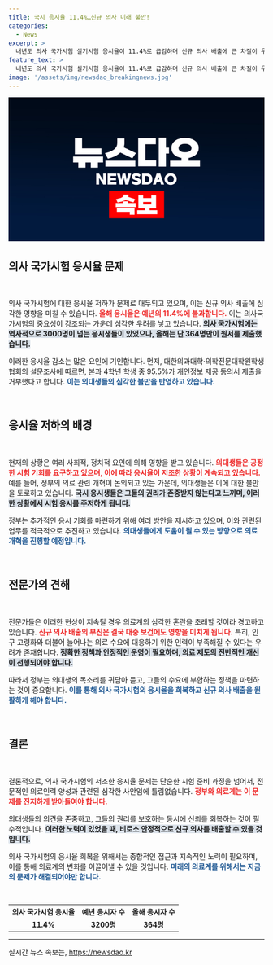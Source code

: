 ```yaml
---
title: 국시 응시율 11.4%…신규 의사 미래 불안!
categories:
  - News
excerpt: >
  내년도 의사 국가시험 실기시험 응시율이 11.4%로 급감하며 신규 의사 배출에 큰 차질이 우려됩니다. 과연 이유는 무엇일까요? 정부는 추가 응시 기회 마련을 검토 중입니다. 클릭해서 자세한 내용을 확인해보세요!
feature_text: >
  내년도 의사 국가시험 실기시험 응시율이 11.4%로 급감하며 신규 의사 배출에 큰 차질이 우려됩니다. 과연 이유는 무엇일까요? 정부는 추가 응시 기회 마련을 검토 중입니다. 클릭해서 자세한 내용을 확인해보세요!
image: '/assets/img/newsdao_breakingnews.jpg'
---
```


<p><img src="/assets/img/newsdao_breakingnews.jpg" alt="cryptoinkorea 속보" /></p>

<h2 data-ke-size="size26">의사 국가시험 응시율 문제</h2>

<p data-ke-size="size16">&nbsp;</p>

<p>의사 국가시험에 대한 응시율 저하가 문제로 대두되고 있으며, 이는 신규 의사 배출에 심각한 영향을 미칠 수 있습니다. <b><span style="color: #ee2323;">올해 응시율은 예년의 11.4%에 불과합니다.</span></b> 이는 의사국가시험의 중요성이 강조되는 가운데 심각한 우려를 낳고 있습니다. <b><span style="background-color: #21538527;">의사 국가시험에는 역사적으로 3000명이 넘는 응시생들이 있었으나, 올해는 단 364명만이 원서를 제출했습니다.</span></b> </p>

<p>이러한 응시율 감소는 많은 요인에 기인합니다. 먼저, 대한의과대학·의학전문대학원학생협회의 설문조사에 따르면, 본과 4학년 학생 중 95.5%가 개인정보 제공 동의서 제출을 거부했다고 합니다. <b><span style="color: #1a5490;">이는 의대생들의 심각한 불만을 반영하고 있습니다.</span></b></p>

<p data-ke-size="size16">&nbsp;</p>

<h2 data-ke-size="size26">응시율 저하의 배경</h2>

<p data-ke-size="size16">&nbsp;</p>

<p>현재의 상황은 여러 사회적, 정치적 요인에 의해 영향을 받고 있습니다. <b><span style="color: #ee2323;">의대생들은 공정한 시험 기회를 요구하고 있으며, 이에 따라 응시율이 저조한 상황이 계속되고 있습니다.</span></b> 예를 들어, 정부의 의료 관련 개혁이 논의되고 있는 가운데, 의대생들은 이에 대한 불만을 토로하고 있습니다. <b><span style="background-color: #21538527;">국시 응시생들은 그들의 권리가 존중받지 않는다고 느끼며, 이러한 상황에서 시험 응시를 주저하게 됩니다.</span></b> </p>

<p>정부는 추가적인 응시 기회를 마련하기 위해 여러 방안을 제시하고 있으며, 이와 관련된 업무를 적극적으로 추진하고 있습니다. <b><span style="color: #1a5490;">의대생들에게 도움이 될 수 있는 방향으로 의료 개혁을 진행할 예정입니다.</span></b></p>

<p data-ke-size="size16">&nbsp;</p>

<h2 data-ke-size="size26">전문가의 견해</h2>

<p data-ke-size="size16">&nbsp;</p>

<p>전문가들은 이러한 현상이 지속될 경우 의료계의 심각한 혼란을 초래할 것이라 경고하고 있습니다. <b><span style="color: #ee2323;">신규 의사 배출의 부진은 결국 대중 보건에도 영향을 미치게 됩니다.</span></b> 특히, 인구 고령화와 더불어 늘어나는 의료 수요에 대응하기 위한 인력이 부족해질 수 있다는 우려가 존재합니다. <b><span style="background-color: #21538527;">정확한 정책과 안정적인 운영이 필요하며, 의료 제도의 전반적인 개선이 선행되어야 합니다.</span></b></p>

<p>따라서 정부는 의대생의 목소리를 귀담아 듣고, 그들의 수요에 부합하는 정책을 마련하는 것이 중요합니다. <b><span style="color: #1a5490;">이를 통해 의사 국가시험의 응시율을 회복하고 신규 의사 배출을 원활하게 해야 합니다.</span></b></p>

<p data-ke-size="size16">&nbsp;</p>

<h2 data-ke-size="size26">결론</h2>

<p data-ke-size="size16">&nbsp;</p>

<p>결론적으로, 의사 국가시험의 저조한 응시율 문제는 단순한 시험 준비 과정을 넘어서, 전문적인 의료인력 양성과 관련된 심각한 사안임에 틀림없습니다. <b><span style="color: #ee2323;">정부와 의료계는 이 문제를 진지하게 받아들여야 합니다.</span></b> </p>

<p>의대생들의 의견을 존중하고, 그들의 권리를 보호하는 동시에 신뢰를 회복하는 것이 필수적입니다. <b><span style="background-color: #21538527;">이러한 노력이 있었을 때, 비로소 안정적으로 신규 의사를 배출할 수 있을 것입니다.</span></b> </p>

<p>의사 국가시험의 응시율 회복을 위해서는 종합적인 접근과 지속적인 노력이 필요하며, 이를 통해 의료계의 변화를 이끌어낼 수 있을 것입니다. <b><span style="color: #1a5490;">미래의 의료계를 위해서는 지금의 문제가 해결되어야만 합니다.</span></b> </p>

<p data-ke-size="size16">&nbsp;</p>

<table>
    <tr>
        <th><b>의사 국가시험 응시율</b></th>
        <th><b>예년 응시자 수</b></th>
        <th><b>올해 응시자 수</b></th>
    </tr>
    <tr>
        <td style="text-align: center; height: 17px;"><b>11.4%</b></td>
        <td style="text-align: center; height: 17px;"><b>3200명</b></td>
        <td style="text-align: center; height: 17px;"><b>364명</b></td>
    </tr>
</table>

<hr />
실시간 뉴스 속보는, <a href="https://newsdao.kr" rel="dofollow">https://newsdao.kr</a>


